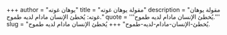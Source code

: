 +++
author = "يوهان غوته"
title = "مقولة يوهان غوته"
description = "مقولة يوهان غوته: يُخطئ الإنسان مادام لديه طموح."
quote = '''يُخطئ الإنسان مادام لديه طموح.''' 
slug = "يُخطئ-الإنسان-مادام-لديه-طموح"
+++
يُخطئ الإنسان مادام لديه طموح.
